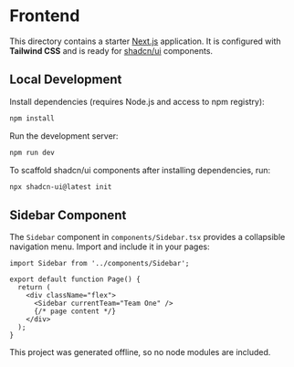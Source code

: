 # Frontend

This directory contains a starter [Next.js](https://nextjs.org/) application.
It is configured with **Tailwind CSS** and is ready for [shadcn/ui](https://ui.shadcn.com/) components.

## Local Development

Install dependencies (requires Node.js and access to npm registry):

```bash
npm install
```

Run the development server:

```bash
npm run dev
```

To scaffold shadcn/ui components after installing dependencies, run:

```bash
npx shadcn-ui@latest init
```

## Sidebar Component

The `Sidebar` component in `components/Sidebar.tsx` provides a collapsible navigation menu.
Import and include it in your pages:

```tsx
import Sidebar from '../components/Sidebar';

export default function Page() {
  return (
    <div className="flex">
      <Sidebar currentTeam="Team One" />
      {/* page content */}
    </div>
  );
}
```

This project was generated offline, so no node modules are included.
